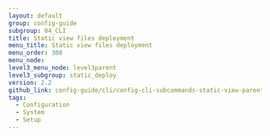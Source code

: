 ```yaml
---
layout: default
group: config-guide
subgroup: 04_CLI
title: Static view files deployment
menu_title: Static view files deployment
menu_order: 300
menu_node:
level3_menu_node: level3parent
level3_subgroup: static_deploy
version: 2.2
github_link: config-guide/cli/config-cli-subcommands-static-view-parent.md
tags:
  - Configuration
  - System
  - Setup
---
```

